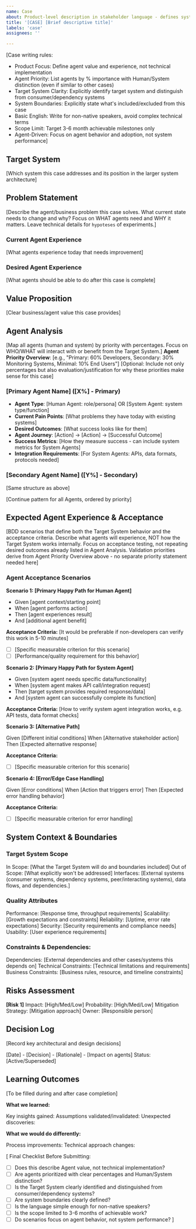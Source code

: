 ```yaml
---
name: Case
about: Product-level description in stakeholder language - defines system boundaries and value propositions
title: '[CASE] [Brief descriptive title]'
labels: 'case'
assignees: ''

---
```


[Case writing rules:
- Product Focus: Define agent value and experience, not technical implementation
- Agent Priority: List agents by % importance with Human/System distinction (even if similar to other cases)  
- Target System Clarity: Explicitly identify target system and distinguish from consumer/dependency systems
- System Boundaries: Explicitly state what's included/excluded from this case
- Basic English: Write for non-native speakers, avoid complex technical terms
- Scope Limit: Target 3-6 month achievable milestones only
- Agent-Driven: Focus on agent behavior and adoption, not system performance]

## Target System

[Which system this case addresses and its position in the larger system architecture]

## Problem Statement
[Describe the agent/business problem this case solves. What current state needs to change and why? Focus on WHAT agents need and WHY it matters. Leave technical details for  `hypoteses` of experiments.]

### Current Agent Experience

[What agents experience today that needs improvement]

### Desired Agent Experience

[What agents should be able to do after this case is complete]


## Value Proposition

[Clear business/agent value this case provides]

## Agent Analysis

[Map all agents (human and system) by priority with percentages. Focus on WHO/WHAT will interact with or benefit from the Target System.]
**Agent Priority Overview**: [e.g., "Primary: 60% Developers, Secondary: 30% Monitoring Systems, Minimal: 10% End Users"]
[Optional: Include not only percentages but also evaluation/justification for why these priorities make sense for this case]

### [Primary Agent Name] ([X%] - Primary)
- **Agent Type**: [Human Agent: role/persona] OR [System Agent: system type/function]
- **Current Pain Points**: [What problems they have today with existing systems]
- **Desired Outcomes**: [What success looks like for them]
- **Agent Journey**: [Action] → [Action] → [Successful Outcome]
- **Success Metrics**: [How they measure success - can include system metrics for System Agents]
- **Integration Requirements**: [For System Agents: APIs, data formats, protocols needed]

### [Secondary Agent Name] ([Y%] - Secondary)
[Same structure as above]

[Continue pattern for all Agents, ordered by priority]

## Expected Agent Experience & Acceptance
[BDD scenarios that define both the Target System behavior and the acceptance criteria. Describe what agents will experience, NOT how the Target System works internally. Focus on acceptance testing, not repeating desired outcomes already listed in Agent Analysis. Validation priorities derive from Agent Priority Overview above - no separate priority statement needed here]

### Agent Acceptance Scenarios
**Scenario 1: [Primary Happy Path for Human Agent]**
- Given [agent context/starting point]
- When [agent performs action]
- Then [agent experiences result]
- And [additional agent benefit]

**Acceptance Criteria:**
[It would be preferable if non-developers can verify this work in 5-10 minutes]
- [ ] [Specific measurable criterion for this scenario]
- [ ] [Performance/quality requirement for this behavior]

**Scenario 2: [Primary Happy Path for System Agent]**
- Given [system agent needs specific data/functionality]
- When [system agent makes API call/integration request]
- Then [target system provides required response/data]
- And [system agent can successfully complete its function]

**Acceptance Criteria:**
[How to verify system agent integration works, e.g. API tests, data format checks]

**Scenario 3: [Alternative Path]**

Given [Different initial conditions]
When [Alternative stakeholder action]
Then [Expected alternative response]

**Acceptance Criteria:**
- [ ] [Specific measurable criterion for this scenario]

**Scenario 4: [Error/Edge Case Handling]**

Given [Error conditions]
When [Action that triggers error]
Then [Expected error handling behavior]

**Acceptance Criteria:**
- [ ] [Specific measurable criterion for error handling]

## System Context & Boundaries

### Target System Scope

In Scope: [What the Target System will do and boundaries included]
Out of Scope: [What explicitly won't be addressed]
Interfaces: [External systems (consumer systems, dependency systems, peer/interacting systems), data flows, and dependencies.]

### Quality Attributes

Performance: [Response time, throughput requirements]
Scalability: [Growth expectations and constraints]
Reliability: [Uptime, error rate expectations]
Security: [Security requirements and compliance needs]
Usability: [User experience requirements]

### Constraints & Dependencies:

Dependencies: [External dependencies and other cases/systems this depends on]
Technical Constraints: [Technical limitations and requirements]
Business Constraints: [Business rules, resource, and timeline constraints]

## Risks Assessment

**[Risk 1]**
Impact: [High/Med/Low]
Probability: [High/Med/Low]
Mitigation Strategy: [Mitigation approach]
Owner: [Responsible person]

## Decision Log
[Record key architectural and design decisions]

[Date] - [Decision] - [Rationale] - [Impact on agents]
Status: [Active/Superseded]

## Learning Outcomes
[To be filled during and after case completion]

**What we learned:**

Key insights gained:
Assumptions validated/invalidated:
Unexpected discoveries:

**What we would do differently:**

Process improvements:
Technical approach changes:


[
Final Checklist Before Submitting:
- [ ] Does this describe Agent value, not technical implementation?
- [ ] Are agents prioritized with clear percentages and Human/System distinction?
- [ ] Is the Target System clearly identified and distinguished from consumer/dependency systems?
- [ ] Are system boundaries clearly defined?
- [ ] Is the language simple enough for non-native speakers?
- [ ] Is the scope limited to 3-6 months of achievable work?
- [ ] Do scenarios focus on agent behavior, not system performance?
]
